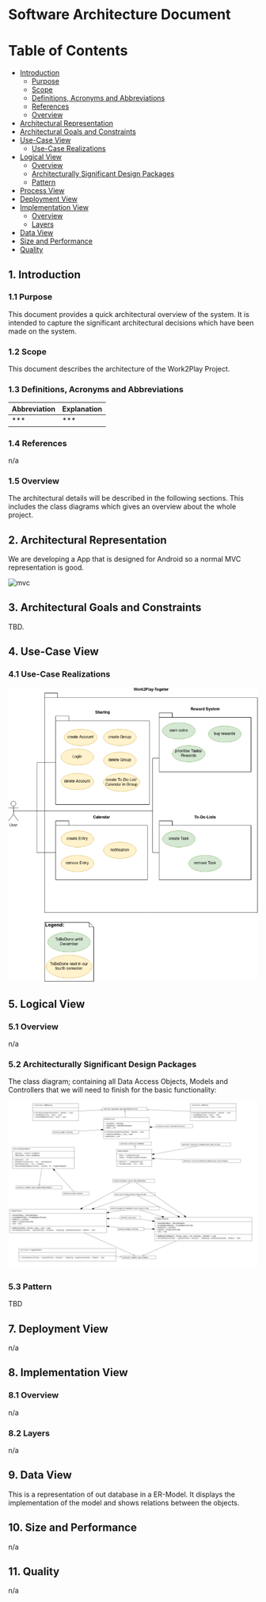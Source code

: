 # Software Architecture Document

# Table of Contents
- [Introduction](#1-introduction)
    - [Purpose](#11-purpose)
    - [Scope](#12-scope)
    - [Definitions, Acronyms and Abbreviations](#13-definitions-acronyms-and-abbreviations)
    - [References](#14-references)
    - [Overview](#15-overview)
- [Architectural Representation](#2-architectural-representation)
- [Architectural Goals and Constraints](#3-architectural-goals-and-constraints)
- [Use-Case View](#4-use-case-view)
    - [Use-Case Realizations](#41-use-case-realizations)
- [Logical View](#5-logical-view)
    - [Overview](#51-overview)
    - [Architecturally Significant Design Packages](#52-architecturally-significant-design-packages)
    - [Pattern](#53-Pattern)
- [Process View](#6-process-view)
- [Deployment View](#7-deployment-view)
- [Implementation View](#8-implementation-view)
    - [Overview](#81-overview)
    - [Layers](#82-layers)
- [Data View](#9-data-view)
- [Size and Performance](#10-size-and-performance)
- [Quality](#11-quality)

## 1. Introduction
### 1.1 Purpose
This document provides a quick architectural overview of the system. It is intended to capture the significant architectural decisions which have been made on the system.

### 1.2 Scope
This document describes the architecture of the Work2Play Project.

### 1.3 Definitions, Acronyms and Abbreviations
|			Abbreviation									|	Explanation		|
|---------------------------------------------------|---------------|
| *** | *** |

### 1.4 References
n/a
### 1.5 Overview
The architectural details will be described in the following sections. This includes the class diagrams which gives an overview about the whole project.

## 2. Architectural Representation
We are developing a App that is designed for Android so a normal MVC representation is good.

![mvc]

## 3. Architectural Goals and Constraints
TBD.

## 4. Use-Case View
### 4.1 Use-Case Realizations

![oucd2]
## 5. Logical View
### 5.1 Overview
n/a
### 5.2 Architecturally Significant Design Packages
The class diagram; containing all Data Access Objects, Models and Controllers that we will need to finish for the basic functionality:

![Class Diagram]

### 5.3 Pattern
TBD
## 7. Deployment View
n/a
## 8. Implementation View
### 8.1 Overview
n/a
### 8.2 Layers
n/a
## 9. Data View
This is a representation of out database in a ER-Model. It displays the implementation of the model and shows relations between the objects.
## 10. Size and Performance
n/a
## 11. Quality
n/a


[mvc]: .PNGs/image.png "Model-View-Viewmodel"

[oucd2]: ./PNGs/UCD.png "Overall Use Case Diagram Semester 2"

[Class Diagram]: ../ClassDiagramms/Klassendiagramm2.png "Class Diagram"

[databasemodel]: ./SAD/PNGs/database-model.png "ER-Modell"
